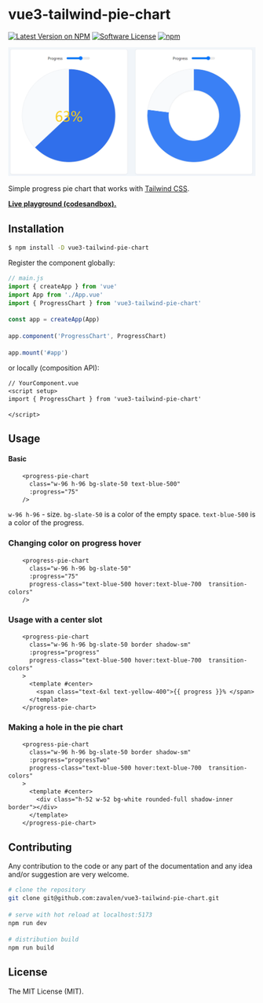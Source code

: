 # vue3-tailwind-pie-chart
 [![Latest Version on NPM](https://img.shields.io/npm/v/vue3-tailwind-pie-chart.svg?style=flat-square)](https://www.npmjs.com/package/vue3-tailwind-pie-chart) 
[![Software License](https://img.shields.io/badge/license-MIT-brightgreen.svg?style=flat-square)](LICENSE.md)
 [![npm](https://img.shields.io/npm/dt/vue3-tailwind-pie-chart.svg?style=flat-square)](https://www.npmjs.com/package/vue3-tailwind-pie-chart) 

![preview](static/screenshot.png)

Simple progress pie chart that works with [Tailwind CSS](https://tailwindcss.com/). 

**[Live playground (codesandbox).](https://codesandbox.io/s/github/zavalen/vue3-tailwind-pie-chart?file=/src/App.vue)**

## Installation

```bash
$ npm install -D vue3-tailwind-pie-chart
```

Register the component globally:

```js
// main.js
import { createApp } from 'vue'
import App from './App.vue'
import { ProgressChart } from 'vue3-tailwind-pie-chart'

const app = createApp(App)

app.component('ProgressChart', ProgressChart)

app.mount('#app')

```

or locally (composition API):

```vue
// YourComponent.vue
<script setup>
import { ProgressChart } from 'vue3-tailwind-pie-chart'

</script>
```

## Usage

#### Basic

```vue
    <progress-pie-chart
      class="w-96 h-96 bg-slate-50 text-blue-500"
      :progress="75"
    />
```

`w-96 h-96` - size.
`bg-slate-50` is a color of the empty space.
`text-blue-500` is a color of the progress.


### Changing color on progress hover

```vue
    <progress-pie-chart
      class="w-96 h-96 bg-slate-50"
      :progress="75"
      progress-class="text-blue-500 hover:text-blue-700  transition-colors"
    />
```

### Usage with a center slot
```vue
    <progress-pie-chart
      class="w-96 h-96 bg-slate-50 border shadow-sm"
      :progress="progress"
      progress-class="text-blue-500 hover:text-blue-700  transition-colors"
    >
      <template #center>
        <span class="text-6xl text-yellow-400">{{ progress }}% </span>
      </template>
    </progress-pie-chart>
```

### Making a hole in the pie chart
```vue
    <progress-pie-chart
      class="w-96 h-96 bg-slate-50 border shadow-sm"
      :progress="progressTwo"
      progress-class="text-blue-500 hover:text-blue-700  transition-colors"
    >
      <template #center>
        <div class="h-52 w-52 bg-white rounded-full shadow-inner border"></div>
      </template>
    </progress-pie-chart>
```
## Contributing

Any contribution to the code or any part of the documentation and any idea and/or suggestion are very welcome.

``` bash
# clone the repository
git clone git@github.com:zavalen/vue3-tailwind-pie-chart.git

# serve with hot reload at localhost:5173
npm run dev

# distribution build
npm run build

```

## License

The MIT License (MIT). 